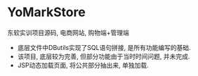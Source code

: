 # YoMarkStore
东软实训项目源码, 电商网站, 购物端+管理端

+ 底层文件中DButils实现了SQL语句拼接, 是所有功能编写的基础.
+ 该项目, 底层较为完善, 但部分功能由于当时时间问题, 并未完成.
+ JSP动态加载页面, 将公共部分抽出来, 单独加载.
